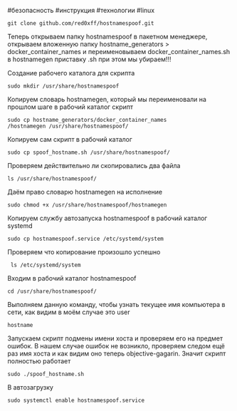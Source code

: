 #безопасность #инструкция #технологии #linux 
```
git clone github.com/red0xff/hostnamespoof.git
```
Теперь открываем папку hostnamespoof в пакетном менеджере, открываем вложенную папку hostname_generators > docker_container_names и переименовываем docker_container_names.sh в hostnamegen приставку .sh при этом мы убираем!!!

Создание рабочего каталога для скрипта
```
sudo mkdir /usr/share/hostnamespoof
```
Копируем словарь hostnamegen, который мы переименовали на прошлом шаге в рабочий каталог скрипт
```
sudo cp hostname_generators/docker_container_names
/hostnamegen /usr/share/hostnamespoof/
```
Копируем сам скрипт в рабочий каталог
```
sudo cp spoof_hostname.sh /usr/share/hostnamespoof/
```
Проверяем действительно ли скопировались два файла
```
ls /usr/share/hostnamespoof/
```
Даём право словарю hostnamegen на исполнение
```
sudo chmod +x /usr/share/hostnamespoof/hostnamegen
```
Копируем службу автозапуска 
hostnamespoof в рабочий каталог systemd
```
sudo cp hostnamespoof.service /etc/systemd/system
```
Проверяем что копирование произошло успешно
```
 ls /etc/systemd/system
```
Входим в рабочий каталог hostnamespoof
```
cd /usr/share/hostnamespoof/
```
Выполняем данную команду, чтобы узнать текущее имя компьютера в сети, как видим в моём случае это user
```
hostname
```
Запускаем скрипт подмены имени хоста и проверяем его на предмет ошибок. В нашем случае ошибок не возникло, проверяем следом ещё раз имя хоста и как видим оно теперь objective-gagarin. Значит скрипт полностью работает
```
sudo ./spoof_hostname.sh
```
В автозагрузку
```
sudo systemctl enable hostnamespoof.service
```